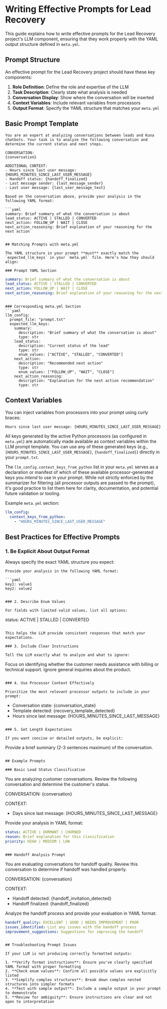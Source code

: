 # Writing Effective Prompts for Lead Recovery

This guide explains how to write effective prompts for the Lead Recovery project's LLM component, ensuring that they work properly with the YAML output structure defined in `meta.yml`.

## Prompt Structure

An effective prompt for the Lead Recovery project should have these key components:

1. **Role Definition**: Define the role and expertise of the LLM
2. **Task Description**: Clearly state what analysis is needed
3. **Conversation Display**: Show where the conversation will be inserted
4. **Context Variables**: Include relevant variables from processors
5. **Output Format**: Specify the YAML structure that matches your `meta.yml`

## Basic Prompt Template

```
You are an expert at analyzing conversations between leads and Kuna chatbots. Your task is to analyze the following conversation and determine the current status and next steps.

CONVERSATION:
{conversation}

ADDITIONAL CONTEXT:
- Hours since last user message: {HOURS_MINUTES_SINCE_LAST_USER_MESSAGE}
- Handoff status: {handoff_finalized}
- Last message sender: {last_message_sender}
- Last user message: {last_user_message_text}

Based on the conversation above, provide your analysis in the following YAML format:

```yaml
summary: Brief summary of what the conversation is about
lead_status: ACTIVE | STALLED | CONVERTED
next_action: FOLLOW_UP | WAIT | CLOSE
next_action_reasoning: Brief explanation of your reasoning for the next action
```
```

## Matching Prompts with meta.yml

The YAML structure in your prompt **must** exactly match the `expected_llm_keys` in your `meta.yml` file. Here's how they should align:

### Prompt YAML Section
```
```yaml
summary: Brief summary of what the conversation is about
lead_status: ACTIVE | STALLED | CONVERTED
next_action: FOLLOW_UP | WAIT | CLOSE
next_action_reasoning: Brief explanation of your reasoning for the next action
```
```

### Corresponding meta.yml Section
```yaml
llm_config:
  prompt_file: "prompt.txt"
  expected_llm_keys:
    summary:
      description: "Brief summary of what the conversation is about"
      type: str
    lead_status:
      description: "Current status of the lead"
      type: str
      enum_values: ["ACTIVE", "STALLED", "CONVERTED"]
    next_action:
      description: "Recommended next action"
      type: str
      enum_values: ["FOLLOW_UP", "WAIT", "CLOSE"]
    next_action_reasoning:
      description: "Explanation for the next action recommendation"
      type: str
```

## Context Variables

You can inject variables from processors into your prompt using curly braces:

```
Hours since last user message: {HOURS_MINUTES_SINCE_LAST_USER_MESSAGE}
```

All keys generated by the active Python processors (as configured in `meta.yml`) are automatically made available as context variables within the LLM prompt template. You can use any of these generated keys (e.g., `{HOURS_MINUTES_SINCE_LAST_USER_MESSAGE}`, `{handoff_finalized}`) directly in your `prompt.txt`.

The `llm_config.context_keys_from_python` list in your `meta.yml` serves as a declaration or manifest of which of these available processor-generated keys you *intend* to use in your prompt. While not strictly enforced by the summarizer for filtering (all processor outputs are passed to the prompt), it's good practice to list them here for clarity, documentation, and potential future validation or tooling.

Example `meta.yml` section:
```yaml
llm_config:
  context_keys_from_python:
    - "HOURS_MINUTES_SINCE_LAST_USER_MESSAGE"
```

## Best Practices for Effective Prompts

### 1. Be Explicit About Output Format

Always specify the exact YAML structure you expect:

```
Provide your analysis in the following YAML format:

```yaml
key1: value1
key2: value2
```
```

### 2. Describe Enum Values

For fields with limited valid values, list all options:

```
status: ACTIVE | STALLED | CONVERTED
```

This helps the LLM provide consistent responses that match your expectations.

### 3. Include Clear Instructions

Tell the LLM exactly what to analyze and what to ignore:

```
Focus on identifying whether the customer needs assistance with billing or technical support. Ignore general inquiries about the product.
```

### 4. Use Processor Context Effectively

Prioritize the most relevant processor outputs to include in your prompt:

```
- Conversation state: {conversation_state}
- Template detected: {recovery_template_detected}
- Hours since last message: {HOURS_MINUTES_SINCE_LAST_MESSAGE}
```

### 5. Set Length Expectations

If you want concise or detailed outputs, be explicit:

```
Provide a brief summary (2-3 sentences maximum) of the conversation.
```

## Example Prompts

### Basic Lead Status Classification

```
You are analyzing customer conversations. Review the following conversation and determine the customer's status.

CONVERSATION:
{conversation}

CONTEXT:
- Days since last message: {HOURS_MINUTES_SINCE_LAST_MESSAGE}

Provide your analysis in YAML format:

```yaml
status: ACTIVE | DORMANT | CHURNED
reason: Brief explanation for this classification
priority: HIGH | MEDIUM | LOW
```
```

### Handoff Analysis Prompt

```
You are evaluating conversations for handoff quality. Review this conversation to determine if handoff was handled properly.

CONVERSATION:
{conversation}

CONTEXT:
- Handoff detected: {handoff_invitation_detected}
- Handoff finalized: {handoff_finalized}

Analyze the handoff process and provide your evaluation in YAML format:

```yaml
handoff_quality: EXCELLENT | GOOD | NEEDS_IMPROVEMENT | POOR
issues_identified: List any issues with the handoff process
improvement_suggestions: Suggestions for improving the handoff
```
```

## Troubleshooting Prompt Issues

If your LLM is not producing correctly formatted outputs:

1. **Verify format instructions**: Ensure you've clearly specified YAML format with proper formatting
2. **Check enum values**: Confirm all possible values are explicitly listed
3. **Simplify complex structures**: Break down complex nested structures into simpler formats
4. **Test with sample output**: Include a sample output in your prompt to demonstrate
5. **Review for ambiguity**: Ensure instructions are clear and not open to interpretation 